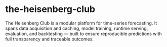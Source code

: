 # the-heisenberg-club
The Heisenberg Club is a modular platform for time-series forecasting. It spans data acquisition and caching, model training, runtime serving, evaluation, and backtesting — built to ensure reproducible predictions with full transparency and traceable outcomes.

